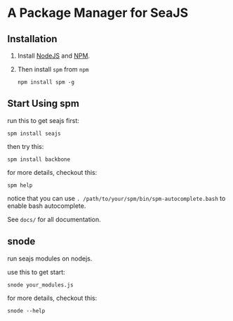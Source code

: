 A Package Manager for SeaJS
===========================

Installation
------------

 1. Install [NodeJS](http://nodejs.org) and [NPM](http://npmjs.org).
 2. Then install `spm` from `npm`

    `npm install spm -g`


Start Using spm
---------------

run this to get seajs first:

    spm install seajs

then try this:

    spm install backbone

for more details, checkout this:

    spm help

notice that you can use `. /path/to/your/spm/bin/spm-autocomplete.bash` to enable bash autocomplete.

See `docs/` for all documentation.

snode
-----

run seajs modules on nodejs.

use this to get start:

    snode your_modules.js

for more details, checkout this:

    snode --help


